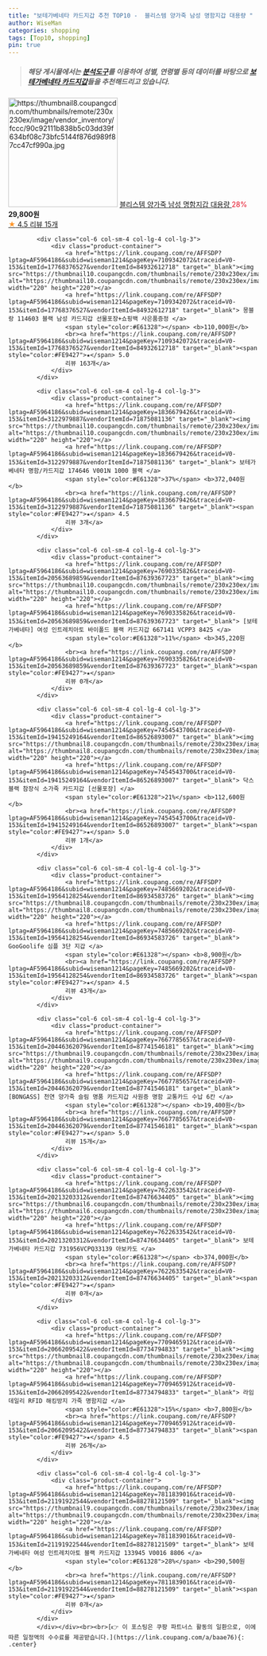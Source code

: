 ```yaml
---
title: "보테가베네타 카드지갑 추천 TOP10 -  블리스템 양가죽 남성 명함지갑 대용량 "
author: WiseMan
categories: shopping
tags: [Top10, shopping]
pin: true
---
```


> ##### 해당 게시물에서는 [**분석도구**](https://itemscout.io/)를 이용하여 **성별**, **연령별** 등의 데이터를 바탕으로 [**보테가베네타 카드지갑**](https://link.coupang.com/a/baae76)들을 추천해드리고 있습니다.
<div class="container"><div class="row">
            <div class="col-6 col-sm-4 col-lg-4 col-lg-3">
                <div class="product-container">
                    <a href="https://link.coupang.com/re/AFFSDP?lptag=AF5964186&subid=wiseman1214&pageKey=7585183142&traceid=V0-153&itemId=20031514441&vendorItemId=87128045088" target="_blank"><img src="https://thumbnail8.coupangcdn.com/thumbnails/remote/230x230ex/image/vendor_inventory/fccc/90c92111b838b5c03dd39f634bf08c73bfc5144f876d989f87cc47cf990a.jpg" alt="https://thumbnail8.coupangcdn.com/thumbnails/remote/230x230ex/image/vendor_inventory/fccc/90c92111b838b5c03dd39f634bf08c73bfc5144f876d989f87cc47cf990a.jpg" width="220" height="220"></a>
                    <a href="https://link.coupang.com/re/AFFSDP?lptag=AF5964186&subid=wiseman1214&pageKey=7585183142&traceid=V0-153&itemId=20031514441&vendorItemId=87128045088" target="_blank"> 블리스템 양가죽 남성 명함지갑 대용량 </a>
                    <span style="color:#E61328">28%</span> <b>29,800원</b>
                    <br><a href="https://link.coupang.com/re/AFFSDP?lptag=AF5964186&subid=wiseman1214&pageKey=7585183142&traceid=V0-153&itemId=20031514441&vendorItemId=87128045088" target="_blank"><span style="color:#FE9427">★</span> 4.5
                    리뷰 15개</a>
                </div>
            </div>
            
            <div class="col-6 col-sm-4 col-lg-4 col-lg-3">
                <div class="product-container">
                    <a href="https://link.coupang.com/re/AFFSDP?lptag=AF5964186&subid=wiseman1214&pageKey=7109342072&traceid=V0-153&itemId=17768376527&vendorItemId=84932612718" target="_blank"><img src="https://thumbnail10.coupangcdn.com/thumbnails/remote/230x230ex/image/vendor_inventory/f445/24e036f27cc73d5fe9bdb66778fb205450e87c250111236c7e5ad9c966fe.jpg" alt="https://thumbnail10.coupangcdn.com/thumbnails/remote/230x230ex/image/vendor_inventory/f445/24e036f27cc73d5fe9bdb66778fb205450e87c250111236c7e5ad9c966fe.jpg" width="220" height="220"></a>
                    <a href="https://link.coupang.com/re/AFFSDP?lptag=AF5964186&subid=wiseman1214&pageKey=7109342072&traceid=V0-153&itemId=17768376527&vendorItemId=84932612718" target="_blank"> 몽블랑 114603 블랙 남성 카드지갑 선물포장+쇼핑백 사은품증정 </a>
                    <span style="color:#E61328"></span> <b>110,000원</b>
                    <br><a href="https://link.coupang.com/re/AFFSDP?lptag=AF5964186&subid=wiseman1214&pageKey=7109342072&traceid=V0-153&itemId=17768376527&vendorItemId=84932612718" target="_blank"><span style="color:#FE9427">★</span> 5.0
                    리뷰 163개</a>
                </div>
            </div>
            
            <div class="col-6 col-sm-4 col-lg-4 col-lg-3">
                <div class="product-container">
                    <a href="https://link.coupang.com/re/AFFSDP?lptag=AF5964186&subid=wiseman1214&pageKey=1836679426&traceid=V0-153&itemId=3122979887&vendorItemId=71875081136" target="_blank"><img src="https://thumbnail10.coupangcdn.com/thumbnails/remote/230x230ex/image/vendor_inventory/8bfc/36b057b2a02a7d97acfb9a0f74464592d464f98e5b7e713e342933621662.jpg" alt="https://thumbnail10.coupangcdn.com/thumbnails/remote/230x230ex/image/vendor_inventory/8bfc/36b057b2a02a7d97acfb9a0f74464592d464f98e5b7e713e342933621662.jpg" width="220" height="220"></a>
                    <a href="https://link.coupang.com/re/AFFSDP?lptag=AF5964186&subid=wiseman1214&pageKey=1836679426&traceid=V0-153&itemId=3122979887&vendorItemId=71875081136" target="_blank"> 보테가베네타 명함/카드지갑 174646 V001N 1000 블랙 </a>
                    <span style="color:#E61328">37%</span> <b>372,040원</b>
                    <br><a href="https://link.coupang.com/re/AFFSDP?lptag=AF5964186&subid=wiseman1214&pageKey=1836679426&traceid=V0-153&itemId=3122979887&vendorItemId=71875081136" target="_blank"><span style="color:#FE9427">★</span> 4.5
                    리뷰 3개</a>
                </div>
            </div>
            
            <div class="col-6 col-sm-4 col-lg-4 col-lg-3">
                <div class="product-container">
                    <a href="https://link.coupang.com/re/AFFSDP?lptag=AF5964186&subid=wiseman1214&pageKey=7690335826&traceid=V0-153&itemId=20563689859&vendorItemId=87639367723" target="_blank"><img src="https://thumbnail10.coupangcdn.com/thumbnails/remote/230x230ex/image/vendor_inventory/dc3b/a1249904b91cebef53323960f350f8a5acae048f1757bd1dbc3960ed8e4b.jpg" alt="https://thumbnail10.coupangcdn.com/thumbnails/remote/230x230ex/image/vendor_inventory/dc3b/a1249904b91cebef53323960f350f8a5acae048f1757bd1dbc3960ed8e4b.jpg" width="220" height="220"></a>
                    <a href="https://link.coupang.com/re/AFFSDP?lptag=AF5964186&subid=wiseman1214&pageKey=7690335826&traceid=V0-153&itemId=20563689859&vendorItemId=87639367723" target="_blank"> [보테가베네타] 여성 인트레치아토 바이폴드 블랙 카드지갑 667141 VCPP3 8425 </a>
                    <span style="color:#E61328">11%</span> <b>345,220원</b>
                    <br><a href="https://link.coupang.com/re/AFFSDP?lptag=AF5964186&subid=wiseman1214&pageKey=7690335826&traceid=V0-153&itemId=20563689859&vendorItemId=87639367723" target="_blank"><span style="color:#FE9427">★</span> 
                    리뷰 0개</a>
                </div>
            </div>
            
            <div class="col-6 col-sm-4 col-lg-4 col-lg-3">
                <div class="product-container">
                    <a href="https://link.coupang.com/re/AFFSDP?lptag=AF5964186&subid=wiseman1214&pageKey=7454543700&traceid=V0-153&itemId=19415249164&vendorItemId=86526893007" target="_blank"><img src="https://thumbnail8.coupangcdn.com/thumbnails/remote/230x230ex/image/vendor_inventory/df02/c10dd940d68c520baf342f22b7ac29eb608c91b1a1b2ccf2922b2a77889f.jpg" alt="https://thumbnail8.coupangcdn.com/thumbnails/remote/230x230ex/image/vendor_inventory/df02/c10dd940d68c520baf342f22b7ac29eb608c91b1a1b2ccf2922b2a77889f.jpg" width="220" height="220"></a>
                    <a href="https://link.coupang.com/re/AFFSDP?lptag=AF5964186&subid=wiseman1214&pageKey=7454543700&traceid=V0-153&itemId=19415249164&vendorItemId=86526893007" target="_blank"> 닥스 블랙 참장식 소가죽 카드지갑 [선물포장] </a>
                    <span style="color:#E61328">21%</span> <b>112,600원</b>
                    <br><a href="https://link.coupang.com/re/AFFSDP?lptag=AF5964186&subid=wiseman1214&pageKey=7454543700&traceid=V0-153&itemId=19415249164&vendorItemId=86526893007" target="_blank"><span style="color:#FE9427">★</span> 5.0
                    리뷰 1개</a>
                </div>
            </div>
            
            <div class="col-6 col-sm-4 col-lg-4 col-lg-3">
                <div class="product-container">
                    <a href="https://link.coupang.com/re/AFFSDP?lptag=AF5964186&subid=wiseman1214&pageKey=7485669202&traceid=V0-153&itemId=19564128254&vendorItemId=86934583726" target="_blank"><img src="https://thumbnail8.coupangcdn.com/thumbnails/remote/230x230ex/image/vendor_inventory/4b11/54ba40cdcdae119716ea5cf75c2f08aa44cf299eaa31074d100ca95417d3.jpg" alt="https://thumbnail8.coupangcdn.com/thumbnails/remote/230x230ex/image/vendor_inventory/4b11/54ba40cdcdae119716ea5cf75c2f08aa44cf299eaa31074d100ca95417d3.jpg" width="220" height="220"></a>
                    <a href="https://link.coupang.com/re/AFFSDP?lptag=AF5964186&subid=wiseman1214&pageKey=7485669202&traceid=V0-153&itemId=19564128254&vendorItemId=86934583726" target="_blank"> GooGoolife 심플 3단 지갑 </a>
                    <span style="color:#E61328"></span> <b>8,900원</b>
                    <br><a href="https://link.coupang.com/re/AFFSDP?lptag=AF5964186&subid=wiseman1214&pageKey=7485669202&traceid=V0-153&itemId=19564128254&vendorItemId=86934583726" target="_blank"><span style="color:#FE9427">★</span> 4.5
                    리뷰 43개</a>
                </div>
            </div>
            
            <div class="col-6 col-sm-4 col-lg-4 col-lg-3">
                <div class="product-container">
                    <a href="https://link.coupang.com/re/AFFSDP?lptag=AF5964186&subid=wiseman1214&pageKey=7667785657&traceid=V0-153&itemId=20446362079&vendorItemId=87741546181" target="_blank"><img src="https://thumbnail9.coupangcdn.com/thumbnails/remote/230x230ex/image/vendor_inventory/297a/11fe15e17929730eccd040c6ee82518894d2f5c84854261295c8327a405b.jpg" alt="https://thumbnail9.coupangcdn.com/thumbnails/remote/230x230ex/image/vendor_inventory/297a/11fe15e17929730eccd040c6ee82518894d2f5c84854261295c8327a405b.jpg" width="220" height="220"></a>
                    <a href="https://link.coupang.com/re/AFFSDP?lptag=AF5964186&subid=wiseman1214&pageKey=7667785657&traceid=V0-153&itemId=20446362079&vendorItemId=87741546181" target="_blank"> [BONGASS] 천연 양가죽 슬림 명품 카드지갑 사원증 명함 교통카드 수납 6칸 </a>
                    <span style="color:#E61328"></span> <b>19,400원</b>
                    <br><a href="https://link.coupang.com/re/AFFSDP?lptag=AF5964186&subid=wiseman1214&pageKey=7667785657&traceid=V0-153&itemId=20446362079&vendorItemId=87741546181" target="_blank"><span style="color:#FE9427">★</span> 5.0
                    리뷰 15개</a>
                </div>
            </div>
            
            <div class="col-6 col-sm-4 col-lg-4 col-lg-3">
                <div class="product-container">
                    <a href="https://link.coupang.com/re/AFFSDP?lptag=AF5964186&subid=wiseman1214&pageKey=7622633542&traceid=V0-153&itemId=20213203312&vendorItemId=87476634405" target="_blank"><img src="https://thumbnail6.coupangcdn.com/thumbnails/remote/230x230ex/image/vendor_inventory/93ef/11df9a3dda0cbc45ae8fc4adac313eec881159e548e8ae0a7bffe475ffc6.jpg" alt="https://thumbnail6.coupangcdn.com/thumbnails/remote/230x230ex/image/vendor_inventory/93ef/11df9a3dda0cbc45ae8fc4adac313eec881159e548e8ae0a7bffe475ffc6.jpg" width="220" height="220"></a>
                    <a href="https://link.coupang.com/re/AFFSDP?lptag=AF5964186&subid=wiseman1214&pageKey=7622633542&traceid=V0-153&itemId=20213203312&vendorItemId=87476634405" target="_blank"> 보테가베네타 카드지갑 731956VCPQ33139 아보카도 </a>
                    <span style="color:#E61328"></span> <b>374,000원</b>
                    <br><a href="https://link.coupang.com/re/AFFSDP?lptag=AF5964186&subid=wiseman1214&pageKey=7622633542&traceid=V0-153&itemId=20213203312&vendorItemId=87476634405" target="_blank"><span style="color:#FE9427">★</span> 
                    리뷰 0개</a>
                </div>
            </div>
            
            <div class="col-6 col-sm-4 col-lg-4 col-lg-3">
                <div class="product-container">
                    <a href="https://link.coupang.com/re/AFFSDP?lptag=AF5964186&subid=wiseman1214&pageKey=7709465912&traceid=V0-153&itemId=20662095422&vendorItemId=87734794833" target="_blank"><img src="https://thumbnail8.coupangcdn.com/thumbnails/remote/230x230ex/image/vendor_inventory/b594/45ba1eb3e75a35968a7fd679bf551f15e6cd8b4bd5f09fa0531006405444.jpg" alt="https://thumbnail8.coupangcdn.com/thumbnails/remote/230x230ex/image/vendor_inventory/b594/45ba1eb3e75a35968a7fd679bf551f15e6cd8b4bd5f09fa0531006405444.jpg" width="220" height="220"></a>
                    <a href="https://link.coupang.com/re/AFFSDP?lptag=AF5964186&subid=wiseman1214&pageKey=7709465912&traceid=V0-153&itemId=20662095422&vendorItemId=87734794833" target="_blank"> 라임데일리 RFID 해킹방지 가죽 명함지갑 </a>
                    <span style="color:#E61328">15%</span> <b>7,800원</b>
                    <br><a href="https://link.coupang.com/re/AFFSDP?lptag=AF5964186&subid=wiseman1214&pageKey=7709465912&traceid=V0-153&itemId=20662095422&vendorItemId=87734794833" target="_blank"><span style="color:#FE9427">★</span> 4.5
                    리뷰 26개</a>
                </div>
            </div>
            
            <div class="col-6 col-sm-4 col-lg-4 col-lg-3">
                <div class="product-container">
                    <a href="https://link.coupang.com/re/AFFSDP?lptag=AF5964186&subid=wiseman1214&pageKey=7811839016&traceid=V0-153&itemId=21191922544&vendorItemId=88278121509" target="_blank"><img src="https://thumbnail9.coupangcdn.com/thumbnails/remote/230x230ex/image/vendor_inventory/1579/0c4fd8f448dd226ca850c5946af1b33c2268f4c14ca82981476c520850a4.jpg" alt="https://thumbnail9.coupangcdn.com/thumbnails/remote/230x230ex/image/vendor_inventory/1579/0c4fd8f448dd226ca850c5946af1b33c2268f4c14ca82981476c520850a4.jpg" width="220" height="220"></a>
                    <a href="https://link.coupang.com/re/AFFSDP?lptag=AF5964186&subid=wiseman1214&pageKey=7811839016&traceid=V0-153&itemId=21191922544&vendorItemId=88278121509" target="_blank"> 보테가베네타 여성 인트레치아토 블랙 카드지갑 133945 V0016 8806 </a>
                    <span style="color:#E61328">28%</span> <b>290,500원</b>
                    <br><a href="https://link.coupang.com/re/AFFSDP?lptag=AF5964186&subid=wiseman1214&pageKey=7811839016&traceid=V0-153&itemId=21191922544&vendorItemId=88278121509" target="_blank"><span style="color:#FE9427">★</span> 
                    리뷰 0개</a>
                </div>
            </div>
            </div></div><br><br>[👉 이 포스팅은 쿠팡 파트너스 활동의 일환으로, 이에 따른 일정액의 수수료를 제공받습니다.](https://link.coupang.com/a/baae76){: .center}
